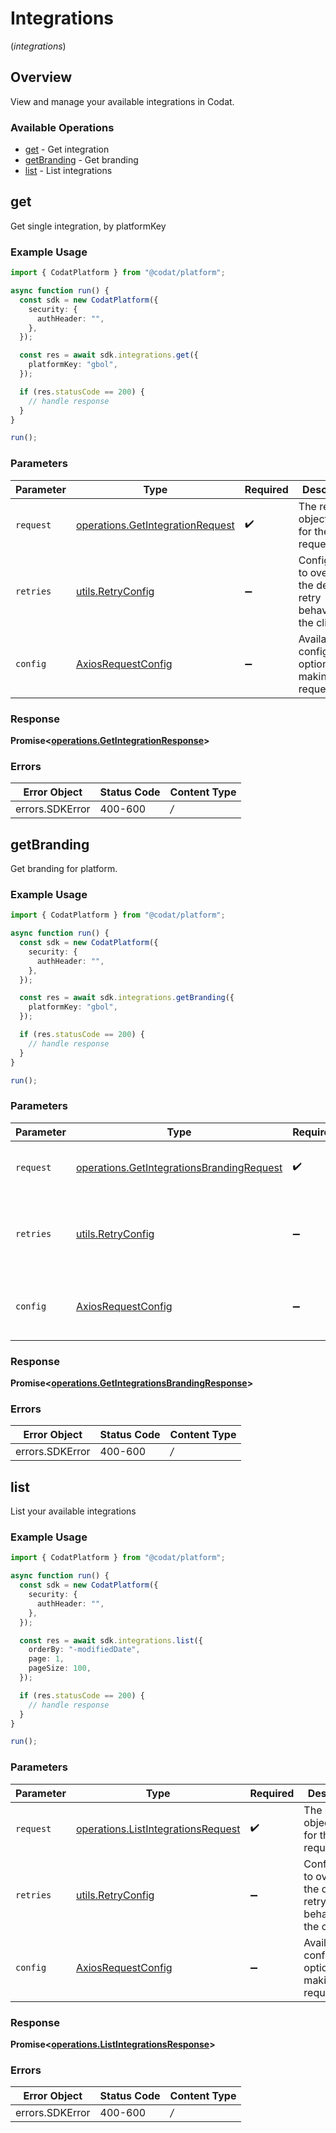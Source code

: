 # Integrations
(*integrations*)

## Overview

View and manage your available integrations in Codat.

### Available Operations

* [get](#get) - Get integration
* [getBranding](#getbranding) - Get branding
* [list](#list) - List integrations

## get

Get single integration, by platformKey

### Example Usage

```typescript
import { CodatPlatform } from "@codat/platform";

async function run() {
  const sdk = new CodatPlatform({
    security: {
      authHeader: "",
    },
  });

  const res = await sdk.integrations.get({
    platformKey: "gbol",
  });

  if (res.statusCode == 200) {
    // handle response
  }
}

run();
```

### Parameters

| Parameter                                                                                | Type                                                                                     | Required                                                                                 | Description                                                                              |
| ---------------------------------------------------------------------------------------- | ---------------------------------------------------------------------------------------- | ---------------------------------------------------------------------------------------- | ---------------------------------------------------------------------------------------- |
| `request`                                                                                | [operations.GetIntegrationRequest](../../sdk/models/operations/getintegrationrequest.md) | :heavy_check_mark:                                                                       | The request object to use for the request.                                               |
| `retries`                                                                                | [utils.RetryConfig](../../internal/utils/retryconfig.md)                                 | :heavy_minus_sign:                                                                       | Configuration to override the default retry behavior of the client.                      |
| `config`                                                                                 | [AxiosRequestConfig](https://axios-http.com/docs/req_config)                             | :heavy_minus_sign:                                                                       | Available config options for making requests.                                            |


### Response

**Promise<[operations.GetIntegrationResponse](../../sdk/models/operations/getintegrationresponse.md)>**
### Errors

| Error Object    | Status Code     | Content Type    |
| --------------- | --------------- | --------------- |
| errors.SDKError | 400-600         | */*             |

## getBranding

Get branding for platform.

### Example Usage

```typescript
import { CodatPlatform } from "@codat/platform";

async function run() {
  const sdk = new CodatPlatform({
    security: {
      authHeader: "",
    },
  });

  const res = await sdk.integrations.getBranding({
    platformKey: "gbol",
  });

  if (res.statusCode == 200) {
    // handle response
  }
}

run();
```

### Parameters

| Parameter                                                                                                  | Type                                                                                                       | Required                                                                                                   | Description                                                                                                |
| ---------------------------------------------------------------------------------------------------------- | ---------------------------------------------------------------------------------------------------------- | ---------------------------------------------------------------------------------------------------------- | ---------------------------------------------------------------------------------------------------------- |
| `request`                                                                                                  | [operations.GetIntegrationsBrandingRequest](../../sdk/models/operations/getintegrationsbrandingrequest.md) | :heavy_check_mark:                                                                                         | The request object to use for the request.                                                                 |
| `retries`                                                                                                  | [utils.RetryConfig](../../internal/utils/retryconfig.md)                                                   | :heavy_minus_sign:                                                                                         | Configuration to override the default retry behavior of the client.                                        |
| `config`                                                                                                   | [AxiosRequestConfig](https://axios-http.com/docs/req_config)                                               | :heavy_minus_sign:                                                                                         | Available config options for making requests.                                                              |


### Response

**Promise<[operations.GetIntegrationsBrandingResponse](../../sdk/models/operations/getintegrationsbrandingresponse.md)>**
### Errors

| Error Object    | Status Code     | Content Type    |
| --------------- | --------------- | --------------- |
| errors.SDKError | 400-600         | */*             |

## list

List your available integrations

### Example Usage

```typescript
import { CodatPlatform } from "@codat/platform";

async function run() {
  const sdk = new CodatPlatform({
    security: {
      authHeader: "",
    },
  });

  const res = await sdk.integrations.list({
    orderBy: "-modifiedDate",
    page: 1,
    pageSize: 100,
  });

  if (res.statusCode == 200) {
    // handle response
  }
}

run();
```

### Parameters

| Parameter                                                                                    | Type                                                                                         | Required                                                                                     | Description                                                                                  |
| -------------------------------------------------------------------------------------------- | -------------------------------------------------------------------------------------------- | -------------------------------------------------------------------------------------------- | -------------------------------------------------------------------------------------------- |
| `request`                                                                                    | [operations.ListIntegrationsRequest](../../sdk/models/operations/listintegrationsrequest.md) | :heavy_check_mark:                                                                           | The request object to use for the request.                                                   |
| `retries`                                                                                    | [utils.RetryConfig](../../internal/utils/retryconfig.md)                                     | :heavy_minus_sign:                                                                           | Configuration to override the default retry behavior of the client.                          |
| `config`                                                                                     | [AxiosRequestConfig](https://axios-http.com/docs/req_config)                                 | :heavy_minus_sign:                                                                           | Available config options for making requests.                                                |


### Response

**Promise<[operations.ListIntegrationsResponse](../../sdk/models/operations/listintegrationsresponse.md)>**
### Errors

| Error Object    | Status Code     | Content Type    |
| --------------- | --------------- | --------------- |
| errors.SDKError | 400-600         | */*             |
